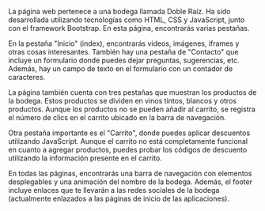 La página web pertenece a una bodega llamada Doble Raíz. Ha sido desarrollada utilizando tecnologías como HTML, CSS y JavaScript, junto con el framework Bootstrap. En esta página, encontrarás varias pestañas.

En la pestaña "Inicio" (index), encontrarás videos, imágenes, iframes y otras cosas interesantes. También hay una pestaña de "Contacto" que incluye un formulario donde puedes dejar preguntas, sugerencias, etc. Además, hay un campo de texto en el formulario con un contador de caracteres.

La página también cuenta con tres pestañas que muestran los productos de la bodega. Estos productos se dividen en vinos tintos, blancos y otros productos. Aunque los productos no se pueden añadir al carrito, se registra el número de clics en el carrito ubicado en la barra de navegación.

Otra pestaña importante es el "Carrito", donde puedes aplicar descuentos utilizando JavaScript. Aunque el carrito no está completamente funcional en cuanto a agregar productos, puedes probar los códigos de descuento utilizando la información presente en el carrito.

En todas las páginas, encontrarás una barra de navegación con elementos desplegables y una animación del nombre de la bodega. Además, el footer incluye enlaces que te llevarán a las redes sociales de la bodega (actualmente enlazados a las páginas de inicio de las aplicaciones).
